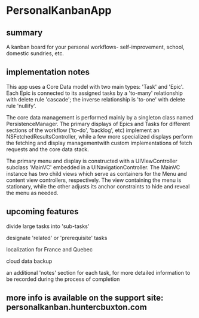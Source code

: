 # PersonalKanbanApp

## summary

A kanban board for your personal workflows- self-improvement, school, domestic sundries, etc. 

## implementation notes 

This app uses a Core Data model with two main types: 'Task' and 'Epic'. Each Epic is connected to its assigned tasks by a 'to-many' relationship with delete rule 'cascade'; the inverse relationship is 'to-one' with delete rule 'nullify'.

The core data management is performed mainly by a singleton class named PersistenceManager.  The primary displays of Epics and Tasks for different sections of the workflow ('to-do', 'backlog', etc) implement an NSFetchedResultsController, while a few more specialized displays perform the fetching and display managementwith custom implementations of fetch requests and the core data stack.

The primary menu and display is constructed with a UIViewController subclass 'MainVC' embedded in a UINavigationController. The MainVC instance has two child views which serve as containers for the Menu and content view controllers, respectively. The view containing the menu is stationary, while the other adjusts its anchor constraints to hide and reveal the menu as needed.   

## upcoming features

divide large tasks into 'sub-tasks'

designate 'related' or 'prerequisite' tasks

localization for France and Quebec

cloud data backup   

an additional 'notes' section for each task, for more detailed information to be recorded during the process of completion

## more info is available on the support site: personalkanban.huntercbuxton.com

